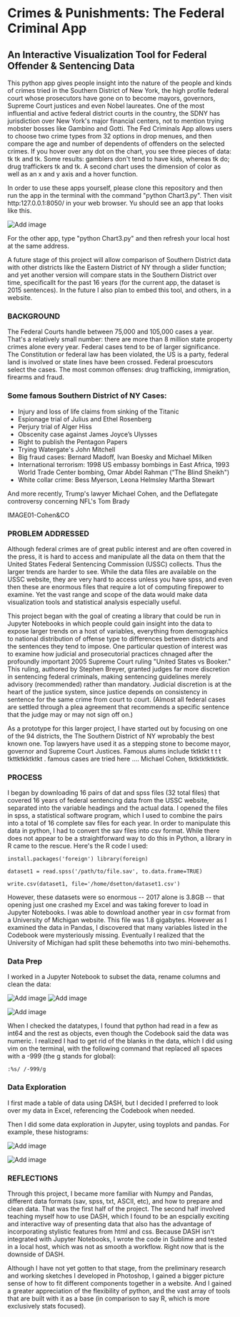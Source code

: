 # Crimes & Punishments: The Federal Criminal App 

## An Interactive Visualization Tool for Federal Offender & Sentencing Data 


This python app gives people insight into the nature of the people and kinds of crimes tried in the Southern District of New York, the high profile federal court whose prosecutors have gone on to become mayors, governors, Supreme Court justices and even Nobel laureates. One of the most influential and active federal district courts in the country, the SDNY has jurisdiction over New York's major financial centers, not to mention trying mobster bosses like Gambino and Gotti.  The Fed Criminals App allows users to choose two crime types from 32 options in drop menues, and then compare the age and number of dependents of offenders on the selected crimes. If you hover over any dot on the chart, you see three pieces of data: tk tk and tk. Some results: gamblers don't tend to have kids, whereas tk do; drug traffickers tk and tk. A second chart uses the dimension of color as well as an x and y axis and a hover function.

In order to use these apps yourself, please clone this repository and then run the app in the terminal with the command "python Chart3.py". Then visit http:127.0.0.1:8050/ in your web browser. Yu should see an app that looks like this.

![Add image](https://raw.githubusercontent.com/drs22/FedSentencing/master/Images/Chart2.png)

For the other app, type "python Chart3.py" and then refresh your local host at the same address. 


A future stage of this project will allow comparison of Southern District data with other districts like the Eastern District of NY through a slider function; and yet another version will compare stats in the Southern District over time, specificallt for the past 16 years (for the current app, the dataset is 2015 sentences). In the future I also plan to embed this tool, and others, in a website.  


### BACKGROUND 

The Federal Courts handle between 75,000 and 105,000 cases a year. That's a relatively small number: there are more than 8 million state property crimes alone every year. Federal cases tend to be of larger significance. The Constitution or federal law has been violated, the US is a party, federal land is involved or state lines have been crossed. Federal proescutors select the cases. The most common offenses: drug trafficking, immigration, firearms and fraud. 

### Some famous Southern District of NY Cases:

- Injury and loss of life claims from sinking of the Titanic
- Espionage trial of Julius and Ethel Rosenberg  
- Perjury trial of Alger Hiss  
- Obscenity case against James Joyce’s Ulysses
- Right to publish the Pentagon Papers
- Trying Watergate's John Mitchell  
- Big fraud cases: Bernard Madoff, Ivan Boesky and Michael Milken
- International terrorism: 1998 US embassy bombings in East Africa, 1993 World Trade Center bombing, Omar Abdel Rahman (“The Blind Sheikh")
- White collar crime: Bess Myerson, Leona Helmsley Martha Stewart


And more recently, Trump's lawyer Michael Cohen, and the Deflategate controversy concerning NFL's Tom Brady  


IMAGE01-Cohen&CO 

### PROBLEM ADDRESSED

Although federal crimes are of great public interest and are often covered in the press, it is hard to access and manipulate all the data on them that the United States Federal Sentencing Commission (USSC) collects. Thus the larger trends are harder to see. While the data files are available on the USSC website, they are very hard to access unless you have spss, and even then these are enormous files that require a lot of computing firepower to examine. Yet the vast range and scope of the data would make data visualization tools and statistical analysis especially useful. 

This project began with the goal of creating a library that could be run in Jupyter Notebooks in which people could gain insight into the data to expose larger trends on a host of variables, everything from demographics to national distribution of offense type to differences between districts and the sentences they tend to impose. One particular question of interest was to examine how judicial and prosecutorial practices chnaged after the profoundly important 2005 Supreme Court ruling "United States vs Booker." This ruling, authored by Stephen Breyer, granted judges far more discretion in sentencing federal criminals, making sentencing guidelines merely advisory (recommended) rather than mandatory. Judicial discretion is at the heart of the justice system, since justice depends on consistency in sentence for the same crime from court to court. (Almost all federal cases are settled through a plea agreement that recommends a specific sentence that the judge may or may not sign off on.)

As a prototype for this larger project, I have started out by focusing on one of the 94 districts,  the 
The Southern District of NY wprobably the best known one. Top lawyers have used it as a stepping stone to become mayor, governor and Supreme Court Justices. Famous alums include tktktkt t t t tkttktkktktkt .   famous cases are tried here .... Michael Cohen, tktktktktktktk. 


### PROCESS 

I began by downloading 16 pairs of dat and spss files (32 total files) that covered 16 years of federal sentencing data from the USSC website, separated into the variable headings and the actual data. I opened the files in spss, a statistical software program, which I used to combine the pairs into a total of 16 complete sav files for each year. In order to manipulate this data in python, I had to convert the sav files into csv format. While there does not appear to be a straightforward way to do this in Python, a library in R came to the rescue. Here's the R code I used:  

```install.packages('foreign') library(foreign)```

```dataset1 = read.spss('/path/to/file.sav', to.data.frame=TRUE)```

```write.csv(dataset1, file='/home/dsetton/dataset1.csv')```

However, these datasets were so enormous -- 2017 alone is 3.8GB -- that opening just one crashed my Excel and was taking forever to load in Jupyter Notebooks. I was able to download another year in csv format from a University of Michigan website. This file was 1.8 gigabytes. However as I examined the data in Pandas, I discovered that many variables listed in the Codebook were mysteriously missing. Eventually I realized that the University of Michigan had split these behemoths into two mini-behemoths. 


### Data Prep

I worked in a Jupyter Notebook to subset the data, rename columns and clean the data: 

![Add image](https://raw.githubusercontent.com/drs22/FedSentencing/master/Images/Col1Code.png)
![Add image](https://raw.githubusercontent.com/drs22/FedSentencing/master/Images/Col2Code.png)

![Add image](https://raw.githubusercontent.com/drs22/FedSentencing/master/Images/RenameCode.png)


When I checked the datatypes, I found that python had read in a few as int64 and the rest as objects, even though the Codebook said the data was numeric. I realized I had to get rid of the blanks in the data, which I did using vim on the terminal, with the following command that replaced all spaces with a -999 (the g stands for global): 


```:%s/ /-999/g```

### Data Exploration

I first made a table of data using DASH, but I decided I preferred to look over my data in Excel, referencing the Codebook when needed. 

Then I did some data exploration in Jupyter, using toyplots and pandas. For example, these histograms: 

![Add image](https://raw.githubusercontent.com/drs22/FedSentencing/master/Images/Age.png)

![Add image](https://raw.githubusercontent.com/drs22/FedSentencing/master/Images/Dependents.png)


### REFLECTIONS 

Through this project, I became more familiar with Numpy and Pandas, different data formats (sav, spss, txt, ASCII, etc), and how to prepare and clean data. That was the first half of the project. The second half involved teaching myself how to use DASH, which I found to be an espcially exciting and interactive way of presenting data that also has the advantage of incorporating stylistic features from html and css. Because DASH isn't integrated with Jupyter Notebooks, I wrote the code in Sublime and tested in a local host, which was not as smooth a workflow. Right now that is the downside of DASH. 

Although I have not yet gotten to that stage, from the preliminary research and working sketches I developed in Photoshop, I gained a bigger picture sense of how to fit different components together in a website. And I gained a greater appreciation of the flexibility of python, and the vast array of tools that are built with it as a base (in comparison to say R, which is more exclusively stats focused). 





